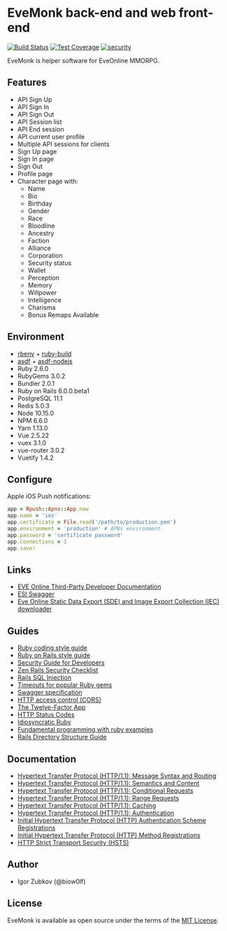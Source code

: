 # EveMonk back-end and web front-end

[![Build Status](https://travis-ci.org/evemonk/evemonk.svg?branch=master)](https://travis-ci.org/evemonk/evemonk)
[![Test Coverage](https://codeclimate.com/github/evemonk/evemonk/badges/coverage.svg)](https://codeclimate.com/github/evemonk/evemonk/coverage)
[![security](https://hakiri.io/github/evemonk/evemonk/master.svg)](https://hakiri.io/github/evemonk/evemonk/master)

EveMonk is helper software for EveOnline MMORPG.

## Features

* API Sign Up
* API Sign In
* API Sign Out
* API Session list
* API End session
* API current user profile
* Multiple API sessions for clients
* Sign Up page
* Sign In page
* Sign Out
* Profile page
* Character page with:
  * Name
  * Bio
  * Birthday
  * Gender
  * Race
  * Bloodline
  * Ancestry
  * Faction
  * Alliance
  * Corporation
  * Security status
  * Wallet
  * Perception
  * Memory
  * Willpower
  * Intelligence
  * Charisma
  * Bonus Remaps Available

## Environment

* [rbenv](https://github.com/rbenv/rbenv) + [ruby-build](https://github.com/rbenv/ruby-build)
* [asdf](https://github.com/asdf-vm/asdf) + [asdf-nodejs](https://github.com/asdf-vm/asdf-nodejs)
* Ruby 2.6.0
* RubyGems 3.0.2
* Bundler 2.0.1
* Ruby on Rails 6.0.0.beta1
* PostgreSQL 11.1
* Redis 5.0.3
* Node 10.15.0
* NPM 6.6.0
* Yarn 1.13.0
* Vue 2.5.22
* vuex 3.1.0
* vue-router 3.0.2
* Vuetify 1.4.2

## Configure

Apple iOS Push notifications:

```ruby
app = Rpush::Apns::App.new
app.name = 'ios'
app.certificate = File.read('/path/to/production.pem')
app.environment = 'production' # APNs environment.
app.password = 'certificate password'
app.connections = 1
app.save!
```

## Links

* [EVE Online Third-Party Developer Documentation](https://eveonline-third-party-documentation.readthedocs.io/en/latest/)
* [ESI Swagger](https://esi.tech.ccp.is/latest/)
* [Eve Online Static Data Export (SDE) and Image Export Collection (IEC) downloader](https://github.com/biow0lf/eveonline-sde-iec-downloader)

## Guides

* [Ruby coding style guide](https://github.com/bbatsov/ruby-style-guide)
* [Ruby on Rails style guide](https://github.com/bbatsov/rails-style-guide)
* [Security Guide for Developers](https://github.com/FallibleInc/security-guide-for-developers)
* [Zen Rails Security Checklist](https://github.com/brunofacca/zen-rails-security-checklist)
* [Rails SQL Injection](http://rails-sqli.org)
* [Timeouts for popular Ruby gems](https://github.com/ankane/the-ultimate-guide-to-ruby-timeouts)
* [Swagger specification](http://swagger.io/specification/)
* [HTTP access control (CORS)](https://developer.mozilla.org/en-US/docs/Web/HTTP/Access_control_CORS)
* [The Twelve-Factor App](https://12factor.net/)
* [HTTP Status Codes](https://httpstatuses.com)
* [Idiosyncratic Ruby](https://github.com/janlelis/idiosyncratic-ruby.com)
* [Fundamental programming with ruby examples](https://github.com/khusnetdinov/ruby.fundamental)
* [Rails Directory Structure Guide](https://github.com/jwipeout/rails-directory-structure-guide)

## Documentation

* [Hypertext Transfer Protocol (HTTP/1.1): Message Syntax and Routing](https://tools.ietf.org/html/rfc7230)
* [Hypertext Transfer Protocol (HTTP/1.1): Semantics and Content](https://tools.ietf.org/html/rfc7231)
* [Hypertext Transfer Protocol (HTTP/1.1): Conditional Requests](https://tools.ietf.org/html/rfc7232)
* [Hypertext Transfer Protocol (HTTP/1.1): Range Requests](https://tools.ietf.org/html/rfc7233)
* [Hypertext Transfer Protocol (HTTP/1.1): Caching](https://tools.ietf.org/html/rfc7234)
* [Hypertext Transfer Protocol (HTTP/1.1): Authentication](https://tools.ietf.org/html/rfc7235)
* [Initial Hypertext Transfer Protocol (HTTP) Authentication Scheme Registrations](https://tools.ietf.org/html/rfc7236)
* [Initial Hypertext Transfer Protocol (HTTP) Method Registrations](https://tools.ietf.org/html/rfc7237)
* [HTTP Strict Transport Security (HSTS)](https://tools.ietf.org/html/rfc6797)

## Author

* Igor Zubkov (@biow0lf)

## License

EveMonk is available as open source under the terms of the [MIT License](http://opensource.org/licenses/MIT).
